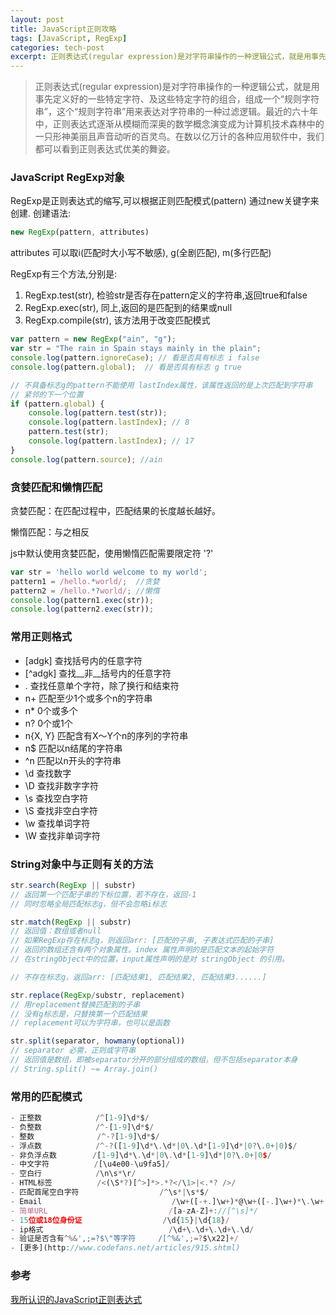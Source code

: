 ```yaml
---
layout: post
title: JavaScript正则攻略
tags: [JavaScript, RegExp]
categories: tech-post
excerpt: 正则表达式(regular expression)是对字符串操作的一种逻辑公式，就是用事先定义好的一些特定字符、及这些特定字符的组合，组成一个“规则字符串”，这个“规则字符串”用来表达对字符串的一种过滤逻辑。最近的六十年中，正则表达式逐渐从模糊而深奥的数学概念演变成为计算机技术森林中的一只形神美丽且声音动听的百灵鸟。在数以亿万计的各种应用软件中，我们都可以看到正则表达式优美的舞姿。
---
```

> 正则表达式(regular expression)是对字符串操作的一种逻辑公式，就是用事先定义好的一些特定字符、及这些特定字符的组合，组成一个“规则字符串”，这个“规则字符串”用来表达对字符串的一种过滤逻辑。最近的六十年中，正则表达式逐渐从模糊而深奥的数学概念演变成为计算机技术森林中的一只形神美丽且声音动听的百灵鸟。在数以亿万计的各种应用软件中，我们都可以看到正则表达式优美的舞姿。

### JavaScript RegExp对象
RegExp是正则表达式的缩写,可以根据正则匹配模式(pattern) 通过new关键字来创建.
创建语法:

~~~javascript
new RegExp(pattern, attributes)
~~~

attributes 可以取i(匹配时大小写不敏感), g(全剧匹配), m(多行匹配)

RegExp有三个方法,分别是:

1. RegExp.test(str), 检验str是否存在pattern定义的字符串,返回true和false
2. RegExp.exec(str), 同上,返回的是匹配到的结果或null
3. RegExp.compile(str), 该方法用于改变匹配模式

~~~javascript
var pattern = new RegExp("ain", "g");
var str = "The rain in Spain stays mainly in the plain";
console.log(pattern.ignoreCase); // 看是否具有标志 i false
console.log(pattern.global);  // 看是否具有标志 g true

// 不具备标志g的pattern不能使用 lastIndex属性，该属性返回的是上次匹配到字符串
// 紧邻的下一个位置
if (pattern.global) {
    console.log(pattern.test(str));
    console.log(pattern.lastIndex); // 8
    pattern.test(str);
    console.log(pattern.lastIndex); // 17
}
console.log(pattern.source); //ain
~~~

### 贪婪匹配和懒惰匹配
贪婪匹配：在匹配过程中，匹配结果的长度越长越好。

懒惰匹配：与之相反

js中默认使用贪婪匹配，使用懒惰匹配需要限定符 '?'

~~~javascript
var str = 'hello world welcome to my world';
pattern1 = /hello.*world/;  //贪婪
pattern2 = /hello.*?world/; //懒惰
console.log(pattern1.exec(str));
console.log(pattern2.exec(str));
~~~

### 常用正则格式
- [adgk]            查找括号内的任意字符
- [^adgk]           查找__非__括号内的任意字符
- .                 查找任意单个字符，除了换行和结束符
- n+                匹配至少1个或多个n的字符串
- n*                0个或多个
- n?                0个或1个
- n{X, Y}           匹配含有X～Y个n的序列的字符串
- n$                匹配以n结尾的字符串
- ^n                匹配以n开头的字符串
- \d                查找数字
- \D                查找非数字字符
- \s                查找空白字符
- \S                查找非空白字符
- \w                查找单词字符
- \W                查找非单词字符

### String对象中与正则有关的方法

~~~javascript
str.search(RegExp || substr)
// 返回第一个匹配子串的下标位置，若不存在，返回-1
// 同时忽略全局匹配标志g，但不会忽略i标志

str.match(RegExp || substr)
// 返回值：数组或者null
// 如果RegExp存在标志g，则返回arr: [匹配的子串, 子表达式匹配的子串]
// 返回的数组还含有两个对象属性。index 属性声明的是匹配文本的起始字符
// 在stringObject中的位置，input属性声明的是对 stringObject 的引用。

// 不存在标志g，返回arr: [匹配结果1, 匹配结果2, 匹配结果3......]

str.replace(RegExp/substr, replacement)
// 用replacement替换匹配到的子串
// 没有g标志是，只替换第一个匹配结果
// replacement可以为字符串，也可以是函数

str.split(separator, howmany(optional))
// separator 必需，正则或字符串
// 返回值是数组，即被separator分开的部分组成的数组，但不包括separator本身
// String.split() ~= Array.join()
~~~

### 常用的匹配模式

~~~javascript
- 正整数            /^[1-9]\d*$/
- 负整数            /^-[1-9]\d*$/
- 整数              /^-?[1-9]\d*$/
- 浮点数            /^-?([1-9]\d*\.\d*|0\.\d*[1-9]\d*|0?\.0+|0)$/
- 非负浮点数        /[1-9]\d*\.\d*|0\.\d*[1-9]\d*|0?\.0+|0$/
- 中文字符          /[\u4e00-\u9fa5]/
- 空白行            /\n\s*\r/
- HTML标签          /<(\S*?)[^>]*>.*?</\1>|<.*? />/
- 匹配首尾空白字符                  /^\s*|\s*$/
- Email                             /\w+([-+.]\w+)*@\w+([-.]\w+)*\.\w+([-.]\w+)*/                   
- 简单URL                           /[a-zA-Z]+://[^\s]*/
- 15位或18位身份证                  /\d{15}|\d{18}/
- ip格式                            /\d+\.\d+\.\d+\.\d/
- 验证是否含有^%&',;=?$\"等字符     /[^%&',;=?$\x22]+/
- [更多](http://www.codefans.net/articles/915.shtml)
~~~

### 参考
[我所认识的JavaScript正则表达式](http://www.php100.com/html/it/biancheng/2015/0320/8825.html)
